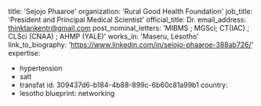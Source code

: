 title: 'Sejojo Phaaroe'
organization: 'Rural Good Health Foundation'
job_title: 'President and Principal Medical Scientist'
official_title: Dr.
email_address: thinktankentr@gmail.com
post_nominal_letters: 'MIBMS ; MGSci; CT(IAC) ; CLSci (CNAA) ; AHMP (YALE)'
works_in: 'Maseru, Lesotho'
link_to_biography: 'https://www.linkedin.com/in/sejojo-phaaroe-388ab726/'
expertise:
  - hypertension
  - salt
  - transfat
id: 309437d6-b184-4b88-899c-6b60c81a99b1
country:
  - lesotho
blueprint: networking
